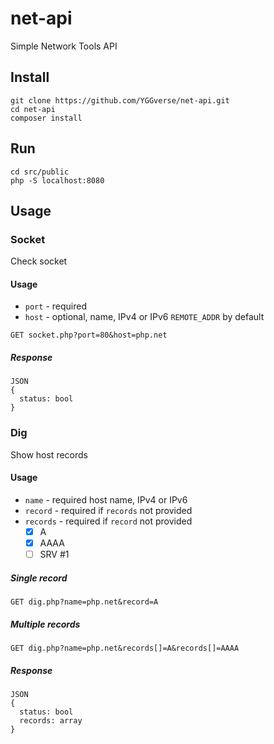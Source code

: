 # net-api

Simple Network Tools API

## Install

```
git clone https://github.com/YGGverse/net-api.git
cd net-api
composer install
```

## Run

```
cd src/public
php -S localhost:8080
```

## Usage

### Socket

Check socket

#### Usage

* `port` - required
* `host` - optional, name, IPv4 or IPv6 `REMOTE_ADDR` by default

```
GET socket.php?port=80&host=php.net
```

##### Response

```
JSON
{
  status: bool
}
```

### Dig

Show host records

#### Usage

* `name` - required host name, IPv4 or IPv6
* `record` - required if `records` not provided
* `records` - required if `record` not provided
  + [x] A
  + [x] AAAA
  + [ ] SRV #1

##### Single record

```
GET dig.php?name=php.net&record=A
```

##### Multiple records

```
GET dig.php?name=php.net&records[]=A&records[]=AAAA
```

##### Response

```
JSON
{
  status: bool
  records: array
}
```